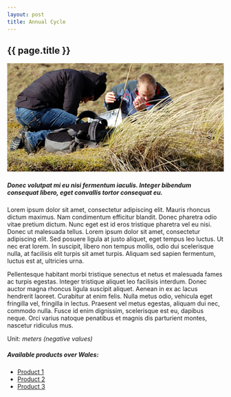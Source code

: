 ```yaml
---
layout: post
title: Annual Cycle
---
```


## {{ page.title }}

![{{ page.title }}](/assets/img/wales/big/ground-measurements.jpg)

##### Donec volutpat mi eu nisi fermentum iaculis. Integer bibendum consequat libero, eget convallis tortor consequat eu.

Lorem ipsum dolor sit amet, consectetur adipiscing elit. Mauris rhoncus dictum maximus. Nam condimentum efficitur blandit. Donec pharetra odio vitae pretium dictum. Nunc eget est id eros tristique pharetra vel eu nisi. Donec ut malesuada tellus. Lorem ipsum dolor sit amet, consectetur adipiscing elit. Sed posuere ligula at justo aliquet, eget tempus leo luctus. Ut nec erat lorem. In suscipit, libero non tempus mollis, odio dui scelerisque nulla, at facilisis elit turpis sit amet turpis. Aliquam sed sapien fermentum, luctus est at, ultricies urna.

Pellentesque habitant morbi tristique senectus et netus et malesuada fames ac turpis egestas. Integer tristique aliquet leo facilisis interdum. Donec auctor magna rhoncus ligula suscipit aliquet. Aenean in ex ac lacus hendrerit laoreet. Curabitur at enim felis. Nulla metus odio, vehicula eget fringilla vel, fringilla in lectus. Praesent vel metus egestas, aliquam dui nec, commodo nulla. Fusce id enim dignissim, scelerisque est eu, dapibus neque. Orci varius natoque penatibus et magnis dis parturient montes, nascetur ridiculus mus.

Unit: _meters (negative values)_

##### Available products over Wales:

*   [Product 1](http://google.com/)
*   [Product 2](http://google.com/)
*   [Product 3](http://google.com/)